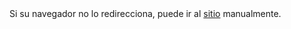 <html>
<head>
<title>El sitio está hosteado en otra página, se redireccionará en 2 segundos</title>
<meta http-equiv="refresh" content="2; URL=https://virginiacarrasco.github.io/html/Index.html">
<meta name="keywords" content="automatic redirection">
</head>
<body>
Si su navegador no lo redirecciona, puede ir al 
<a href="https://virginiacarrasco.github.io/html/Index.html">sitio</a> 
manualmente.
</body>
</html>
